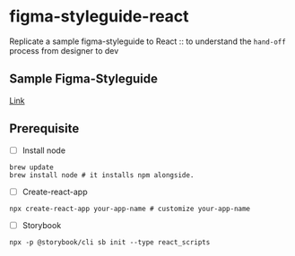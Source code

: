 # figma-styleguide-react
Replicate a sample figma-styleguide to React :: to understand the `hand-off` process from designer to dev


## Sample Figma-Styleguide
[Link](https://www.figmafinder.com/free-figma-styleguide)

## Prerequisite
- [ ] Install node
```shell script
brew update
brew install node # it installs npm alongside.
```

- [ ] Create-react-app 
```shell script
npx create-react-app your-app-name # customize your-app-name
```

- [ ] Storybook
```shell script
npx -p @storybook/cli sb init --type react_scripts
```
